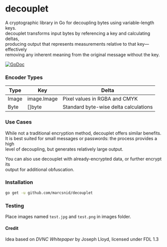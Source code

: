 # decouplet

A cryptographic library in Go for decoupling bytes using variable-length keys.  
decouplet transforms input bytes by referencing a key and calculating deltas,  
producing output that represents measurements relative to that key— effectively  
removing any inherent meaning from the original message without the key.

[![GoDoc](https://godoc.org/github.com/marcsnid/decouplet?status.svg)](https://godoc.org/github.com/marcsnid/decouplet)

### Encoder Types

Type | Key | Delta
-----|-----|------
Image|image.Image|Pixel values in RGBA and CMYK
Byte |[]byte|Standard byte-wise delta calculations

### Use Cases

While not a traditional encryption method, decouplet offers similar benefits.  
It is best suited for small messages or passwords: the process provides a high  
level of decoupling, but generates relatively large output.

You can also use decouplet with already-encrypted data, or further encrypt its  
output for additional obfuscation.

### Installation

```sh
go get -u github.com/marcsnid/decouplet
```

### Testing

Place images named `test.jpg` and `test.png` in images folder.

#### Credit

Idea based on *DVNC Whitepaper* by Joseph Lloyd, licensed under FDL 1.3

